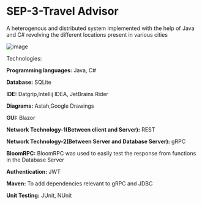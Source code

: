 # SEP-3-Travel Advisor
A heterogenous and distributed system implemented with the help of Java and C# revolving the different locations present in various cities

![image](https://github.com/AmeyaMahankal/SEP-3/assets/104625478/f844d8ba-686f-4f5f-842d-6062e4ec4b3c)

Technologies:

**Programming languages:** Java, C#

**Database:** SQLite

**IDE:** Datgrip,Intellij IDEA, JetBrains Rider

**Diagrams:** Astah,Google Drawings

**GUI:** Blazor 

**Network Technology-1(Between client and Server):** REST 

**Network Technology-2(Between Server and Database Server):** gRPC 

**BloomRPC:** BloomRPC was used to easily test the response from functions in the Database Server

**Authentication:** JWT

**Maven:** To add dependencies relevant to gRPC and JDBC

**Unit Testing:** JUnit, NUnit

